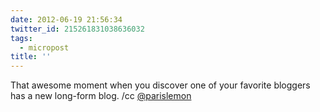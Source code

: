 ```yaml
---
date: 2012-06-19 21:56:34
twitter_id: 215261831038636032
tags:
  - micropost
title: ''
---
```


That awesome moment when you discover one of your favorite bloggers has a new long-form blog. /cc [@parislemon](https://twitter.com/parislemon)
